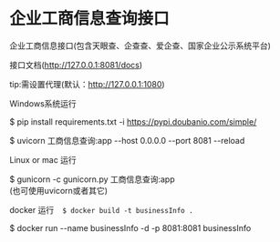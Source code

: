 # 企业工商信息查询接口

企业工商信息接口(包含天眼查、企查查、爱企查、国家企业公示系统平台)

接口文档(http://127.0.0.1:8081/docs)

tip:需设置代理(默认：http://127.0.0.1:1080)

Windows系统运行

$ pip install requirements.txt -i https://pypi.doubanio.com/simple/

$ uvicorn 工商信息查询:app --host 0.0.0.0 --port 8081 --reload

Linux or mac 运行

$ gunicorn -c gunicorn.py 工商信息查询:app  
(也可使用uvicorn或者其它)

docker 运行
` ` `
$ docker build -t businessInfo .
` ` `

$ docker run --name businessInfo -d -p 8081:8081 businessInfo
